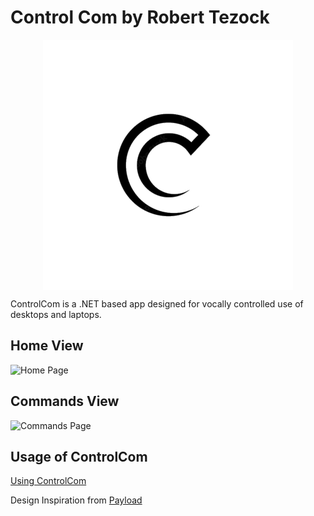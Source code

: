 # Control Com by Robert Tezock

<img src="./ModernDesign/Images/ControlCom-Logo.png" width="400" height="400" style="display: block; margin-left: auto; margin-right: auto;" />
<p>ControlCom is a .NET based app designed for vocally controlled use of desktops and laptops.</p>

## Home View
![Home Page](https://user-images.githubusercontent.com/105029396/224744458-8ad9695b-c866-4b0c-9557-fe6671b558a4.png)  

## Commands View
![Commands Page](https://user-images.githubusercontent.com/105029396/224744483-97406a5b-db00-4b8d-864c-5258ecbbaa38.png)  

## Usage of ControlCom  

[Using ControlCom](https://user-images.githubusercontent.com/105029396/224746000-fab0e16c-20c2-418e-92ea-d21fb6544729.mp4)  
  
  
  
  
Design Inspiration from [Payload](https://www.youtube.com/@_buffer)

